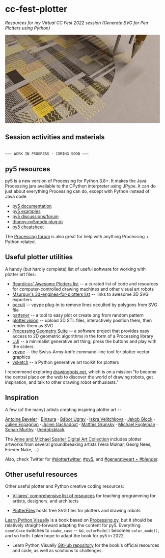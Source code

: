 # cc-fest-plotter

*Resources for my Virtual CC Fest 2022 session (Generate SVG for Pen Plotters using Python)*

![](banner.png)

## Session activities and materials

```

~~~ WORK IN PROGRESS · COMING SOON ~~~

```

<!--

Here are the **session slides** and **session recording**: [slides.pdf](https://raw.githubusercontent.com/tabreturn/cc-fest-plotter/main/slides.pdf) and [recording.mp4](https://htmlpreview.github.io/?https://raw.githubusercontent.com/tabreturn/cc-fest-plotter/main/recording.html)


**1 - Tasks 1: SVG concepts** https://github.com/tabreturn/cc-fest-plotter/blob/main/tasks/01-svg_concepts.svg?short_path=c784224

**2 - Tasks 2: py5 SVG** https://github.com/tabreturn/cc-fest-plotter/blob/main/tasks/02-py5_svg.py

**3 - Tasks 3: Blender SVG** https://github.com/tabreturn/cc-fest-plotter/blob/main/tasks/03-blender_svg.py

**3 - Tasks 4: Codeless SVG** https://github.com/tabreturn/cc-fest-plotter/blob/main/tasks/04-codeless_svg.md?plain=1

-->


## py5 resources

py5 is a new version of Processing for Python 3.8+. It makes the Java Processing jars available to the CPython interpreter using JPype. It can do just about everything Processing can do, except with Python instead of Java code.

* [py5 documentation](http://py5.ixora.io/)
* [py5 examples](https://github.com/hx2A/py5examples)
* [py5 discussions/forum](https://github.com/hx2A/py5generator/discussions)
* [thonny-py5mode plug-in](https://github.com/tabreturn/thonny-py5mode)
* [py5 cheatsheet](https://raw.githubusercontent.com/tabreturn/processing.py-cheat-sheet/master/py5/py5_cc.pdf)

The [Processing forum](https://discourse.processing.org/c/processing-py/9) is also great for help with anything Processing + Python related.


## Useful plotter utilities

A handy (but hardly complete) list of useful software for working with plotter art files:

* [Beardicus' Awesome Plotters list](https://github.com/beardicus/awesome-plotters) -- a curated list of code and resources for computer-controlled drawing machines and other visual art robots
* [Msurguy's 3d-engines-for-plotters list](https://github.com/msurguy/awesome-3d-engines-for-plotters) -- links to awesome 3D SVG exporters
* [occult](https://github.com/LoicGoulefert/occult) -- vpype plug-in to remove lines occulted by polygons from SVG file
* [pattener](https://github.com/matheynen/patterner) -- a tool to easy plot or create png from random pattern
* [plotter.vision](https://plotter.vision/) -- upload 3D STL files, interactively position them, then render them as SVG
* [Processing Geometry Suite](https://github.com/micycle1/PGS) -- a software project that provides easy access to 2D geometric algorithms in the form of a Processing library
* [UJI](https://doersino.github.io/uji/) -- a minimalist generative art thing; press the buttons and play with the sliders
* [vpype](https://github.com/abey79/vpype) -- the Swiss-Army-knife command-line tool for plotter vector graphics
* [vsketch](https://github.com/abey79/vsketch) -- a Python generative art toolkit for plotters

I recommend exploring [drawingbots.net](https://drawingbots.net/), which is on a mission "to become the central place on the web to discover the world of drawing robots, get inspiration, and talk to other drawing robot enthusiasts."


## Inspiration

A few (of the many) artists creating inspiring plotter art --

[Antoine Beyeler](https://github.com/abey79/sketches) · [Binaura](https://www.binaura.net/) · [Gábor Ugray](https://jealousmarkup.xyz/plots/) · [Iskra Velitchkova](http://iskraovelitchkova.com/works.html) · [Jakob Glock](https://github.com/JakobGlock/Generative-Art) · [Julien Espagnon](https://www.instagram.com/julien_espagnon/) · [Julien Gachadoat](http://www.v3ga.net/) · [Matthis Grunsky](https://www.matthisgrunsky.ca/) · [Michael Fogleman](https://www.michaelfogleman.com/plotter/) · [Sohan Murthy](https://sohan.space/) · [thedotisblack](https://thedotisblack.com/)

The [Anne and Michael Spalter Digital Art Collection](https://spalterdigital.com/) includes plotter artworks from several groundbreaking artists (Vera Molnar, Georg Nees, Frieder Nake, ...)

Also, check Twitter for [#plottertwitter](https://twitter.com/search?q=%2523plottertwitter), [#py5](https://twitter.com/search?q=%2523plottertwitter), and [#generativeart + #blender](https://twitter.com/search?q=%2523generativeart%20%2523blender).


## Other useful resources

Other useful plotter and Python creative coding resources:

* [Villares' comprehensive list of resources](https://github.com/villares/Resources-for-teaching-programming#user-content-processing--python-tools-table) for teaching programming for artists, designers, and architects

* [PlotterFiles](https://plotterfiles.com/) hosts free SVG files for plotters and drawing robots

[Learn Python Visually](https://nostarch.com/Learn-Python-Visually) is a book based on [Processing.py](https://py.processing.org/), but it should be relatively straight-forward adapting the content for py5. Everything `camelCase` switches to `snake_case` -- so, `colorMode()` becomes `color_mode()`, and so forth. I ~~plan~~ hope to adapt the book for py5 in 2022.

* Learn Python Visually [GitHub repository](https://github.com/tabreturn/processing.py-book) for the book's official resources and code, as well as solutions to challenges.
